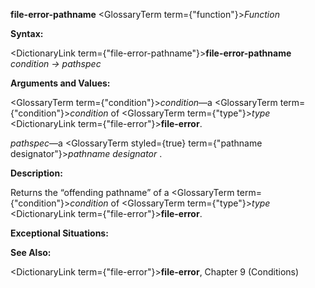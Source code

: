 **file-error-pathname** <GlossaryTerm  term={"function"}><i>Function</i></GlossaryTerm> 



**Syntax:** 



<DictionaryLink  term={"file-error-pathname"}><b>file-error-pathname</b></DictionaryLink> *condition → pathspec* 



**Arguments and Values:** 



<GlossaryTerm  term={"condition"}><i>condition</i></GlossaryTerm>—a <GlossaryTerm  term={"condition"}><i>condition</i></GlossaryTerm> of <GlossaryTerm  term={"type"}><i>type</i></GlossaryTerm> <DictionaryLink  term={"file-error"}><b>file-error</b></DictionaryLink>. 



*pathspec*—a <GlossaryTerm styled={true} term={"pathname designator"}><i>pathname designator</i></GlossaryTerm> . 



**Description:** 



Returns the “offending pathname” of a <GlossaryTerm  term={"condition"}><i>condition</i></GlossaryTerm> of <GlossaryTerm  term={"type"}><i>type</i></GlossaryTerm> <DictionaryLink  term={"file-error"}><b>file-error</b></DictionaryLink>. 



**Exceptional Situations:** 



**See Also:** 



<DictionaryLink  term={"file-error"}><b>file-error</b></DictionaryLink>, Chapter 9 (Conditions) 







 



 






